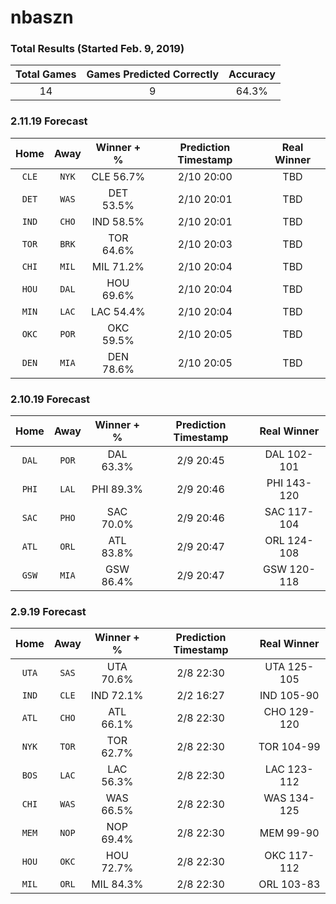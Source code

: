 # nbaszn

### Total Results (Started Feb. 9, 2019)

| Total Games        | Games Predicted Correctly | Accuracy |
|:-------------:|:-------------:|:-----:|
| 14     | 9 | 64.3% |

### 2.11.19 Forecast

| Home        | Away           | Winner + %  | Prediction Timestamp | Real Winner |
|:-------------:|:-------------:|:-----:|:-----:|:-------------:|
| `CLE`      | `NYK` | CLE 56.7% | 2/10 20:00 | TBD |
| `DET`      | `WAS` | DET 53.5% | 2/10 20:01 | TBD |
| `IND`      | `CHO` | IND 58.5% | 2/10 20:01 | TBD |
| `TOR`      | `BRK` | TOR 64.6% | 2/10 20:03 | TBD |
| `CHI`      | `MIL` | MIL 71.2% | 2/10 20:04 | TBD |
| `HOU`      | `DAL` | HOU 69.6% | 2/10 20:04 | TBD |
| `MIN`      | `LAC` | LAC 54.4% | 2/10 20:04 | TBD |
| `OKC`      | `POR` | OKC 59.5% | 2/10 20:05 | TBD |
| `DEN`      | `MIA` | DEN 78.6% | 2/10 20:05 | TBD |

### 2.10.19 Forecast

| Home        | Away           | Winner + %  | Prediction Timestamp | Real Winner |
|:-------------:|:-------------:|:-----:|:-----:|:-------------:|
| `DAL`      | `POR` | DAL 63.3% | 2/9 20:45 | DAL 102-101 |
| `PHI`      | `LAL` | PHI 89.3% | 2/9 20:46 | PHI 143-120 |
| `SAC`      | `PHO` | SAC 70.0% | 2/9 20:46 | SAC 117-104 |
| `ATL`      | `ORL` | ATL 83.8% | 2/9 20:47 | ORL 124-108 |
| `GSW`      | `MIA` | GSW 86.4% | 2/9 20:47 | GSW 120-118 |

### 2.9.19 Forecast

| Home        | Away           | Winner + %  | Prediction Timestamp | Real Winner |
|:-------------:|:-------------:|:-----:|:-----:|:-------------:|
| `UTA`      | `SAS` | UTA 70.6% | 2/8 22:30 | UTA 125-105 |
| `IND`      | `CLE` | IND 72.1% | 2/2 16:27 | IND 105-90 |
| `ATL`      | `CHO` | ATL 66.1% | 2/8 22:30 | CHO 129-120 |
| `NYK`      | `TOR` | TOR 62.7% | 2/8 22:30 | TOR 104-99 |
| `BOS`      | `LAC` | LAC 56.3% | 2/8 22:30 | LAC 123-112 |
| `CHI`      | `WAS` | WAS 66.5% | 2/8 22:30 | WAS 134-125 |
| `MEM`      | `NOP` | NOP 69.4% | 2/8 22:30 | MEM 99-90 |
| `HOU`      | `OKC` | HOU 72.7% | 2/8 22:30 | OKC 117-112 |
| `MIL`      | `ORL` | MIL 84.3% | 2/8 22:30 | ORL 103-83 |



